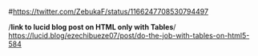 #https://twitter.com/ZebukaF/status/1166247708530794497

/**link to lucid blog post on HTML only with Tables**/
https://lucid.blog/ezechibueze07/post/do-the-job-with-tables-on-html5-584

